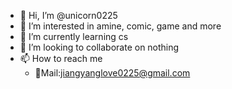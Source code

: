 - 👋 Hi, I’m @unicorn0225
- 👀 I’m interested in amine, comic, game and more
- 🌱 I’m currently learning cs
- 💞️ I’m looking to collaborate on nothing
- 📫 How to reach me
  - 📮Mail:jiangyanglove0225@gmail.com

<!---
unicorn0225/unicorn0225 is a ✨ special ✨ repository because its `README.md` (this file) appears on your GitHub profile.
You can click the Preview link to take a look at your changes.
--->
